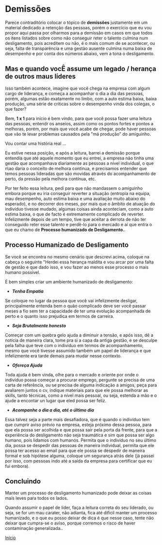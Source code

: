 # Demissões

Parece contraditório colocar o tópico de **demissões** justamente em um material dedicado a retenção das pessoas, porém o exercício que eu vou propor aqui passa por olharmos para a demissão em casos em que todos os itens listados sobre como não conseguir reter o talento culmina num desligamento, pois acreditem ou não, é o mais comum de se acontecer, ou seja, falta de transparência e uma gestão ausente culmina numa baixa de desempenho e por conta dos números abaixo, vem a tona o desligamento. 

## Mas e quando vocÊ assume um legado / herança de outros maus líderes

Isso também acontece, imagine que você chega na empresa com algum cargo de liderança, e começa a acompanhar o dia a dia das pessoas, porém, algumas estão exatamente no limbo, com a auto estima baixa, baixa produção, uma série de críticas sobre o desempenho vinda dos colegas, o que fazer? 

Bem, **1 x 1** para início é bem vindo, para que você possa fazer uma leitura das pessoas, entendr os anseios, assim como os pontos fortes e pontos a melhoras, porém, por mais que você acabe de chegar, pode haver pessoas que vão te levar problemas causados pela "má produção" do amiguinho.

Vou contar uma história real ... 

Eu estive nessa posição, e após a leitura, barrei a demissão porque entendia que até aquele momento que eu entrei, a empresa não tinha uma gestão que acompanhava diariamente as pessoas a nível individual, o que n\ao daria o conceito de melhora contínua, e precisamos entender que temos pessoas lideradas que são movidas através do acompanhamento de perto, da pressão pela melhora contínua, etc.

Por ter feito essa leitura, pedi para que não mandassem o amiguinho embora porque eu iria conseguir reverter a situação (entropia na equipa, mau desempenho, auto estima baixa e uma avaliação muito abaixo do esperado), e no decorrer dos meses, por mais que o âmbito de atuação do indivíduo tivesse mudado, algumas coisas ainda aconteciam, como a auto estima baixa, o que de facto é extremamente complicado de reverter. Infelizmente depois de um tempo, tive que aceitar a derrota de não ter conseguido reter esse talento e perdê-lo para o mercado e ai que entra o que eu chamo de **Processo humanizado de Desligamento.**. 

## Processo Humanizado de Desligamento

Se você se encontra no mesmo cenário que descrevi acima, coloque na cabeça o seguinte "Herdei essa herança maldita e vou arcar por uma falta de gestão e que dado isso, e vou fazer ao menos esse processo o mais humano possível. 

É bem simples criar um ambiente humanizado de desligamento: 

- ***Tenha Empatia***

Se coloque no lugar da pessoa que você vai infelizmente desligar, principalmente entenda bem o quão complicado deve ser você passar meses a fio sem ter a capacidade de ter uma evolução acompanhada de perto e o quanto isso prejudica em termos de carreira.

- ***Seja Brutalmente honesto***

Começar com um quebra gelo ajuda a diminuir a tensão, e após isso, dê a notícia de maneira clara, tome pra si a capa da antiga gestão, e se desculpe pela falha que teve com o indivíduo em termos de acompanhamento, mesmo que você tivesse assumido também um papel de liderança e que infelizmente era tarde demais para mudar nesse contexto.

- ***Ofereça Ajuda***

Toda ajuda é bem vinda, olhe para o mercado e oriente por onde o indivíduo possa começar a procurar emprego, pergunte se precisa de uma carta de referência, ou se precisa de alguma indicação a amigos, peça para avaliarem juntos o cv, indique materiais para que ele possa melhorar as skills, tanto técnicas, como a nível mais pessoal, ou seja, estenda a mão e o ajude a encontar un lugar que eled possa ser feliz.

- ***Acompanhe o dia a dia, até o último dia***

Essa talvez seja a parte mais desafiadora, que é quando o indivíduo tem que cumprir aviso prévio na empresa, esteja próximo dessa pessoa, para que ela possa ser acolhida e que possa sair pela porta da frente, para que a experiência do desligamento não seja traumática e sim que possa ser algo humano, pois lidamos com humanos. Permita que o indivíduo no seu último dia, possa se despedir das pessoas de maneira individual, permita que ele possa ter acesso ao email para que ele possa se despedir de maneira formal e sob hipótese alguma, coloque um segurança atrás dele (já passei por isso, com pessoas indo até a saída da empresa para certificar que eu fui embora).

## Concluindo

Manter um processo de desligamento humanizado pode deixar as coisas mais leves para todos os lados.

Quando assumir o papel de líder, faça a leitura correta do seu liderado, ou seja, se for um mau carater, não adianta, fica até difícil manter um processo humanizado, e o que eu posso deixar de dica é que nesse caso, tente não deixar que cumpra-se o aviso, porque corremos o risco de haver contaminação generalizada..

[Início](https://github.com/thiagomarquessp/reter-telentos-e-preciso/blob/master/README.md)


